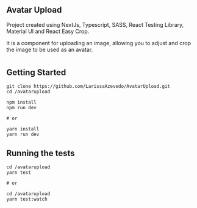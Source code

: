 ## Avatar Upload
Project created using NextJs, Typescript, SASS, React Testing Library, Material UI and React Easy Crop.

It is a component for uploading an image, allowing you to adjust and crop the image to be used as an avatar.
#
## Getting Started

```
git clone https://github.com/LarissaAzevedo/AvatarUpload.git
cd /avatarupload

npm install 
npm run dev

# or

yarn install 
yarn run dev
```
## Running the tests

```
cd /avatarupload
yarn test

# or

cd /avatarupload
yarn test:watch
```
